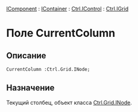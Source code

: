 ﻿---
Link: Com.Ctrl.IGrid.@CurrentColumn
---

[IComponent](topic:Com.Custom.ComClasses.IComponent.Default) :
[IContainer](topic:Com.Custom.ComClasses.IContainer.Default) :
[Ctrl.IControl](topic:Com.Custom.ComClasses.Ctrl.IControl.Default) :
[Ctrl.IGrid](Default)

# Поле CurrentColumn

## Описание

    CurrentColumn :Ctrl.Grid.INode;

## Назначение

Текущий столбец, объект класса [Ctrl.Grid.INode](topic:Com.Custom.ComClasses.Ctrl.Grid.INode.Default).